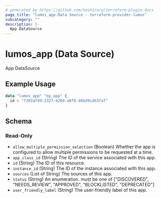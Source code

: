 ```yaml
---
# generated by https://github.com/hashicorp/terraform-plugin-docs
page_title: "lumos_app Data Source - terraform-provider-lumos"
subcategory: ""
description: |-
  App DataSource
---
```


# lumos_app (Data Source)

App DataSource

## Example Usage

```terraform
data "lumos_app" "my_app" {
  id = "7292afd9-2327-420d-a8f8-46bd9cdb3faf"
}
```

<!-- schema generated by tfplugindocs -->
## Schema

### Read-Only

- `allow_multiple_permission_selection` (Boolean) Whether the app is configured to allow multiple permissions to be requested at a time.
- `app_class_id` (String) The ID of the service associated with this app.
- `id` (String) The ID of this resource.
- `instance_id` (String) The ID of the instance associated with this app.
- `sources` (List of String) The sources of this app.
- `status` (String) An enumeration. must be one of ["DISCOVERED", "NEEDS_REVIEW", "APPROVED", "BLOCKLISTED", "DEPRECATED"]
- `user_friendly_label` (String) The user-friendly label of this app.



